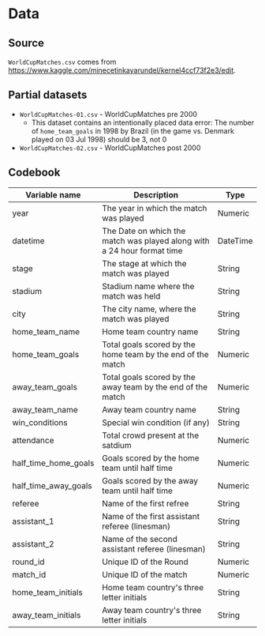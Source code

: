 # Data

## Source

`WorldCupMatches.csv` comes from https://www.kaggle.com/minecetinkayarundel/kernel4ccf73f2e3/edit.

## Partial datasets

- `WorldCupMatches-01.csv` - WorldCupMatches pre 2000
	- This dataset contains an intentionally placed data error: The number of `home_team_goals` in 1998 by Brazil (in the game vs. Denmark played on 03 Jul 1998) should be 3, not 0
- `WorldCupMatches-02.csv` - WorldCupMatches post 2000

## Codebook

Variable name | Description | Type
--------------|-------------|---------
year | The year in which the match was played | Numeric
datetime | The Date on which the match was played along with a 24 hour format time | DateTime
stage | The stage at which the match was played | String
stadium | Stadium name where the match was held | String
city | The city name, where the match was played | String
home_team_name | Home team country name | String
home_team_goals | Total goals scored by the home team by the end of the match | Numeric
away_team_goals | Total goals scored by the away team by the end of the match | Numeric
away_team_name | Away team country name | String
win_conditions | Special win condition (if any) | String
attendance | Total crowd present at the satdium | Numeric
half_time_home_goals | Goals scored by the home team until half time | Numeric
half_time_away_goals | Goals scored by the away team until half time | Numeric
referee | Name of the first refree | String
assistant_1 | Name of the first assistant referee (linesman) | String
assistant_2 | Name of the second assistant referee (linesman) | String
round_id | Unique ID of the Round | Numeric
match_id | Unique ID of the match | Numeric
home_team_initials | Home team country's three letter initials | String
away_team_initials | Away team country's three letter initials | String

